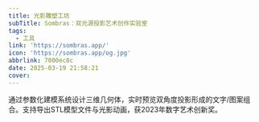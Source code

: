 ```yaml
---
title: 光影雕塑工坊
subTitle: Sombras：双光源投影艺术创作实验室
tags:
  - 工具
link: 'https://sombras.app/'
icon: 'https://sombras.app/og.jpg'
abbrlink: 7000ec8c
date: 2025-03-19 21:58:21
cover:
---
```


通过参数化建模系统设计三维几何体，实时预览双角度投影形成的文字/图案组合。支持导出STL模型文件与光影动画，获2023年数字艺术创新奖。